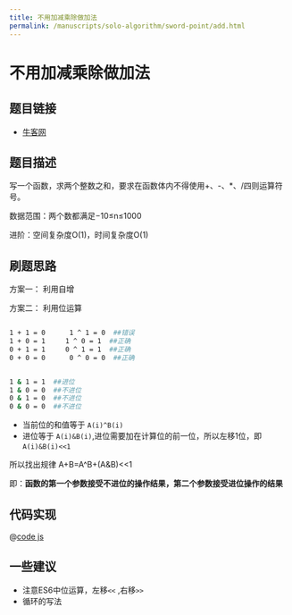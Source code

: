 ```yaml
---
title: 不用加减乘除做加法
permalink: /manuscripts/solo-algorithm/sword-point/add.html
---
```


# 不用加减乘除做加法

## 题目链接

- [牛客网](https://www.nowcoder.com/practice/59ac416b4b944300b617d4f7f111b215)

## 题目描述

写一个函数，求两个整数之和，要求在函数体内不得使用+、-、*、/四则运算符号。

数据范围：两个数都满足−10≤n≤1000

进阶：空间复杂度O(1)，时间复杂度O(1)

## 刷题思路

方案一： 利用自增

方案二： 利用位运算

```bash

1 + 1 = 0      1 ^ 1 = 0  ##错误
1 + 0 = 1     1 ^ 0 = 1  ##正确
0 + 1 = 1     0 ^ 1 = 1  ##正确
0 + 0 = 0      0 ^ 0 = 0  ##正确


1 & 1 = 1  ##进位   
1 & 0 = 0  ##不进位
0 & 1 = 0  ##不进位        
0 & 0 = 0  ##不进位 
```

- 当前位的和值等于 `A(i)^B(i)`
- 进位等于 `A(i)&B(i)`,进位需要加在计算位的前一位，所以左移1位，即`A(i)&B(i)<<1`

所以找出规律 A+B=A^B+(A&B)<<1

即：**函数的第一个参数接受不进位的操作结果，第二个参数接受进位操作的结果**

## 代码实现

@[code js](@code/algorithm/sword-point/其他相关/add.js)

## 一些建议

- 注意ES6中位运算，左移`<<` ,右移`>>`
- 循环的写法
